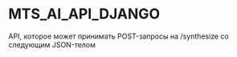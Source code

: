 # MTS_AI_API_DJANGO
 API, которое может принимать POST-запросы на /synthesize со следующим JSON-телом

